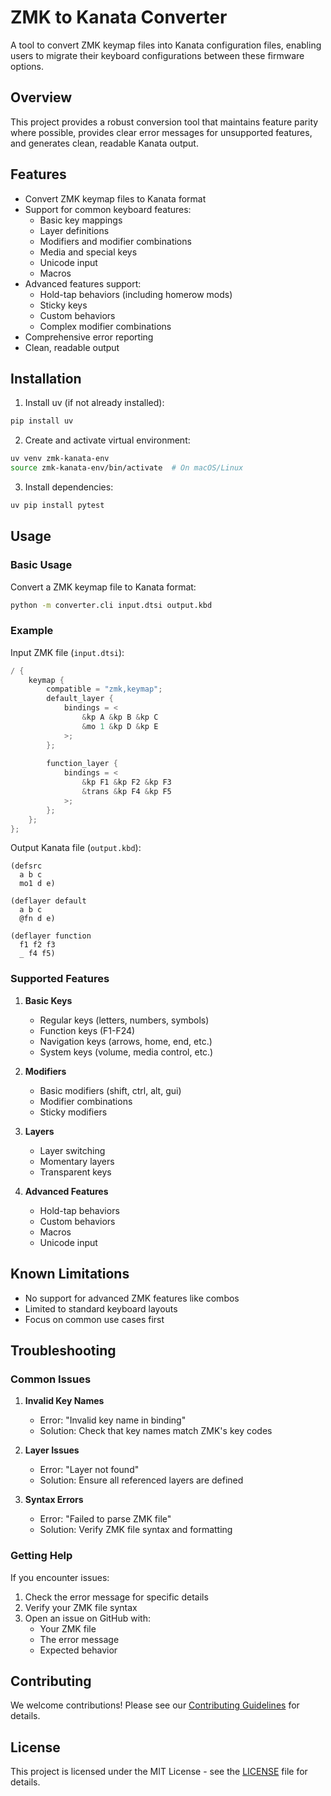 # ZMK to Kanata Converter

A tool to convert ZMK keymap files into Kanata configuration files, enabling users to migrate their keyboard configurations between these firmware options.

## Overview

This project provides a robust conversion tool that maintains feature parity where possible, provides clear error messages for unsupported features, and generates clean, readable Kanata output.

## Features

- Convert ZMK keymap files to Kanata format
- Support for common keyboard features:
  - Basic key mappings
  - Layer definitions
  - Modifiers and modifier combinations
  - Media and special keys
  - Unicode input
  - Macros
- Advanced features support:
  - Hold-tap behaviors (including homerow mods)
  - Sticky keys
  - Custom behaviors
  - Complex modifier combinations
- Comprehensive error reporting
- Clean, readable output

## Installation

1. Install uv (if not already installed):
```bash
pip install uv
```

2. Create and activate virtual environment:
```bash
uv venv zmk-kanata-env
source zmk-kanata-env/bin/activate  # On macOS/Linux
```

3. Install dependencies:
```bash
uv pip install pytest
```

## Usage

### Basic Usage

Convert a ZMK keymap file to Kanata format:

```bash
python -m converter.cli input.dtsi output.kbd
```

### Example

Input ZMK file (`input.dtsi`):
```c
/ {
    keymap {
        compatible = "zmk,keymap";
        default_layer {
            bindings = <
                &kp A &kp B &kp C
                &mo 1 &kp D &kp E
            >;
        };
        
        function_layer {
            bindings = <
                &kp F1 &kp F2 &kp F3
                &trans &kp F4 &kp F5
            >;
        };
    };
};
```

Output Kanata file (`output.kbd`):
```
(defsrc
  a b c
  mo1 d e)

(deflayer default
  a b c
  @fn d e)

(deflayer function
  f1 f2 f3
  _ f4 f5)
```

### Supported Features

1. **Basic Keys**
   - Regular keys (letters, numbers, symbols)
   - Function keys (F1-F24)
   - Navigation keys (arrows, home, end, etc.)
   - System keys (volume, media control, etc.)

2. **Modifiers**
   - Basic modifiers (shift, ctrl, alt, gui)
   - Modifier combinations
   - Sticky modifiers

3. **Layers**
   - Layer switching
   - Momentary layers
   - Transparent keys

4. **Advanced Features**
   - Hold-tap behaviors
   - Custom behaviors
   - Macros
   - Unicode input

## Known Limitations

- No support for advanced ZMK features like combos
- Limited to standard keyboard layouts
- Focus on common use cases first

## Troubleshooting

### Common Issues

1. **Invalid Key Names**
   - Error: "Invalid key name in binding"
   - Solution: Check that key names match ZMK's key codes

2. **Layer Issues**
   - Error: "Layer not found"
   - Solution: Ensure all referenced layers are defined

3. **Syntax Errors**
   - Error: "Failed to parse ZMK file"
   - Solution: Verify ZMK file syntax and formatting

### Getting Help

If you encounter issues:
1. Check the error message for specific details
2. Verify your ZMK file syntax
3. Open an issue on GitHub with:
   - Your ZMK file
   - The error message
   - Expected behavior

## Contributing

We welcome contributions! Please see our [Contributing Guidelines](CONTRIBUTING.md) for details.

## License

This project is licensed under the MIT License - see the [LICENSE](LICENSE) file for details.